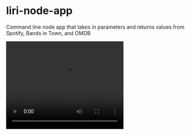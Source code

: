 # liri-node-app
Command line node app that takes in parameters and returns values from Spotify, Bands in Town, and OMDB

<video width="320" height="240" controls>
  <source src="liri-demo.webm" type="video/webm">
</video>